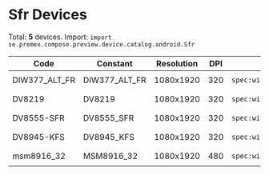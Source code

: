# Sfr Devices

Total: **5** devices. Import: `import se.premex.compose.preview.device.catalog.android.Sfr`

| Code | Constant | Resolution | DPI | Compose Spec | Preview Usage |
|------|----------|------------|-----|-------------|---------------|
| DIW377_ALT_FR | DIW377_ALT_FR | 1080x1920 | 320 | `spec:width=1080px,height=1920px,dpi=320` | `@Preview(device = Sfr.DIW377_ALT_FR)` |
| DV8219 | DV8219 | 1080x1920 | 320 | `spec:width=1080px,height=1920px,dpi=320` | `@Preview(device = Sfr.DV8219)` |
| DV8555-SFR | DV8555_SFR | 1080x1920 | 320 | `spec:width=1080px,height=1920px,dpi=320` | `@Preview(device = Sfr.DV8555_SFR)` |
| DV8945-KFS | DV8945_KFS | 1080x1920 | 320 | `spec:width=1080px,height=1920px,dpi=320` | `@Preview(device = Sfr.DV8945_KFS)` |
| msm8916_32 | MSM8916_32 | 1080x1920 | 480 | `spec:width=1080px,height=1920px,dpi=480` | `@Preview(device = Sfr.MSM8916_32)` |

<!-- Generated automatically. Do not edit manually. -->
